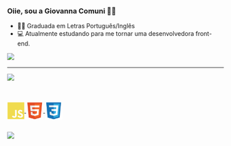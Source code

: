 ### Oiie, sou a Giovanna Comuni 👋🏻

- 👩‍🎓 Graduada em Letras Português/Inglês
- 💻 Atualmente estudando para me tornar uma desenvolvedora front-end.

<div>
  <a href="https://github.com/giicomuni">
  <img height="180em" src="https://github-readme-stats.vercel.app/api?username=giicomuni&show_icons=true&theme=synthwave&include_all_commits-true&count_private=true"/> 
    <hr>
  <img src="https://github-readme-stats.vercel.app/api/top-langs?username=giicomuni&layout=compact&langs_count=16&theme=synthwave"/>
</div>
  
  ##

  <div style="display: inline_block"><br>
  <img align="center" alt="logo-Js" height="40" width="40" src="https://raw.githubusercontent.com/devicons/devicon/master/icons/javascript/javascript-plain.svg">
  <img align="center" alt="logo-HTML" height="40" width="40" src="https://raw.githubusercontent.com/devicons/devicon/master/icons/html5/html5-original.svg">
  <img align="center" alt="logo-CSS" height="40" width="40" src="https://raw.githubusercontent.com/devicons/devicon/master/icons/css3/css3-original.svg">
  </div>
  
  ##
  
  <div>
    <a href="https://www.instagram.com/giicomuni/" target="_blank"><img src="https://img.shields.io/badge/Instagram-E4405F?style=for-the-badge&logo=instagram&logoColor=white" target="_blank"></a>
 
